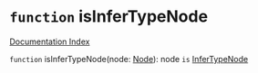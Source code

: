 # `function` isInferTypeNode

[Documentation Index](../README.md)

`function` isInferTypeNode(node: [Node](../interface.Node/README.md)): node `is` [InferTypeNode](../interface.InferTypeNode/README.md)